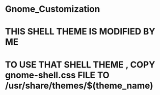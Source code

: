 # Gnome_Customization
# THIS SHELL THEME IS MODIFIED BY ME
# TO USE THAT SHELL THEME , COPY gnome-shell.css  FILE TO /usr/share/themes/$(theme_name)

